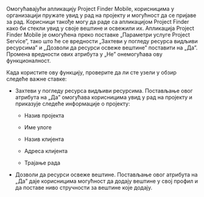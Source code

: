 Омогућавајући апликацију Project Finder Mobile, корисницима у организацији пружате увид у рад на пројекту и могућност да се пријаве за рад. Корисници такође могу да раде са апликацијом Project Finder како би стекли увид у своје вештине и освежили их. Апликација Project Finder Mobile је омогућена преко поставке „Параметри услуге Project Service”, тако што ће се вредности „Захтеви у погледу ресурса видљиви ресурсима” и „Дозволи да ресурси освеже вештине” поставити на „Да”. Промена вредности ових атрибута у „Не” онемогућава ову функционалност.  
  
 Када користите ову функцију, проверите да ли сте узели у обзир следеће важне ставке:  
  
-   Захтеви у погледу ресурса видљиви ресурсима. Постављање овог атрибута на „Да” омогућава корисницима увид у рад на пројекту и приказује следеће информације о пројекту:  
  
    -   Назив пројекта  
  
    -   Име улоге  
  
    -   Назив клијента  
  
    -   Адреса клијента  
  
    -   Трајање рада  
  
-   Дозволи да ресурси освеже вештине. Постављање овог атрибута на „Да” даје корисницима могућност да додају вештине у свој профил и да поставе ниво стручности за вештине које додају.